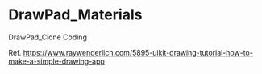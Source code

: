 # DrawPad_Materials

DrawPad_Clone Coding


Ref.
https://www.raywenderlich.com/5895-uikit-drawing-tutorial-how-to-make-a-simple-drawing-app
